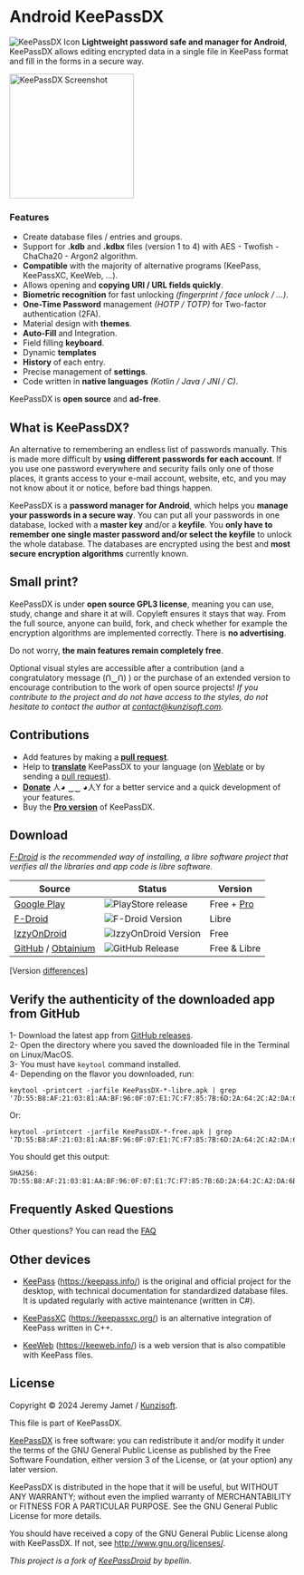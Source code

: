 # Android KeePassDX

<img alt="KeePassDX Icon" src="https://raw.githubusercontent.com/Kunzisoft/KeePassDX/master/art/icon.png"> **Lightweight password safe and manager for Android**, KeePassDX allows editing encrypted data in a single file in KeePass format and fill in the forms in a secure way.

<img alt="KeePassDX Screenshot" src="https://raw.githubusercontent.com/Kunzisoft/KeePassDX/master/art/screen.jpg" width="220">

### Features

 - Create database files / entries and groups.
 - Support for **.kdb** and **.kdbx** files (version 1 to 4) with AES - Twofish - ChaCha20 - Argon2 algorithm.
 - **Compatible** with the majority of alternative programs (KeePass, KeePassXC, KeeWeb, …).
 - Allows opening and **copying URI / URL fields quickly**.
 - **Biometric recognition** for fast unlocking *(fingerprint / face unlock / …)*.
 - **One-Time Password** management *(HOTP / TOTP)* for Two-factor authentication (2FA).
 - Material design with **themes**.
 - **Auto-Fill** and Integration.
 - Field filling **keyboard**.
 - Dynamic **templates** 
 - **History** of each entry.
 - Precise management of **settings**.
 - Code written in **native languages** *(Kotlin / Java / JNI / C)*.

KeePassDX is **open source** and **ad-free**.

## What is KeePassDX?

An alternative to remembering an endless list of passwords manually. This is made more difficult by **using different passwords for each account**. If you use one password everywhere and security fails only one of those places, it grants access to your e-mail account, website, etc, and you may not know about it or notice, before bad things happen.

KeePassDX is a **password manager for Android**, which helps you **manage your passwords in a secure way**. You can put all your passwords in one database, locked with a **master key** and/or a **keyfile**. You **only have to remember one single master password and/or select the keyfile** to unlock the whole database. The databases are encrypted using the best and **most secure encryption algorithms** currently known.

## Small print?

KeePassDX is under **open source GPL3 license**, meaning you can use, study, change and share it at will. Copyleft ensures it stays that way.
From the full source, anyone can build, fork, and check whether for example the encryption algorithms are implemented correctly.
There is **no advertising**.

Do not worry, **the main features remain completely free**.

Optional visual styles are accessible after a contribution (and a congratulatory message (Ո‿Ո) ) or the purchase of an extended version to encourage contribution to the work of open source projects!
*If you contribute to the project and do not have access to the styles, do not hesitate to contact the author at [contact@kunzisoft.com](contact@kunzisoft.com).*

## Contributions

* Add features by making a **[pull request](https://help.github.com/articles/about-pull-requests/)**.
* Help to **[translate](https://hosted.weblate.org/projects/keepass-dx/strings/)** KeePassDX to your language (on [Weblate](https://hosted.weblate.org/projects/keepass-dx/) or by sending a [pull request](https://help.github.com/articles/about-pull-requests/)).
* **[Donate](https://www.keepassdx.com/#donation)**  人◕ ‿‿ ◕人Y for a better service and a quick development of your features.
* Buy the **[Pro version](https://play.google.com/store/apps/details?id=com.kunzisoft.keepass.pro)** of KeePassDX.

## Download

*[F-Droid](https://f-droid.org/packages/com.kunzisoft.keepass.libre/) is the recommended way of installing, a libre software project that verifies all the libraries and app code is libre software.*

| Source | Status | Version |
|--------|--------|---------|
| [Google Play](https://play.google.com/store/apps/details?id=com.kunzisoft.keepass.free) | ![PlayStore release](https://img.shields.io/endpoint?color=green&logo=google-play&logoColor=green&url=https%3A%2F%2Fplay.cuzi.workers.dev%2Fplay%3Fi%3Dcom.kunzisoft.keepass.free%26gl%3DUS%26hl%3Den%26l%3DGoogle%2520Play%26m%3D%24version) | Free + [Pro](https://play.google.com/store/apps/details?id=com.kunzisoft.keepass.pro) |
| [F-Droid](https://f-droid.org/en/packages/com.kunzisoft.keepass.libre/) | ![F-Droid Version](https://img.shields.io/f-droid/v/com.kunzisoft.keepass.libre?logo=F-Droid) | Libre |
| [IzzyOnDroid](https://apt.izzysoft.de/fdroid/index/apk/com.kunzisoft.keepass.free) | ![IzzyOnDroid Version](https://img.shields.io/endpoint?url=https://apt.izzysoft.de/fdroid/api/v1/shield/com.kunzisoft.keepass.free&label=IzzyOnDroid) | Free |
| [GitHub](https://github.com/Kunzisoft/KeePassDX/releases) / [Obtainium](https://github.com/ImranR98/Obtainium) | ![GitHub Release](https://img.shields.io/github/v/release/Kunzisoft/KeePassDX?include_prereleases&logo=GitHub) | Free & Libre |

[Version [differences](https://github.com/Kunzisoft/KeePassDX/wiki/FAQ#why-a-libre-and-free-version)]

## Verify the authenticity of the downloaded app from GitHub
1- Download the latest app from [GitHub releases](https://github.com/Kunzisoft/KeePassDX/releases/latest). <br>
2- Open the directory where you saved the downloaded file in the Terminal on Linux/MacOS. <br>
3- You must have `keytool` command installed. <br>
4- Depending on the flavor you downloaded, run:
```
keytool -printcert -jarfile KeePassDX-*-libre.apk | grep '7D:55:B8:AF:21:03:81:AA:BF:96:0F:07:E1:7C:F7:85:7B:6D:2A:64:2C:A2:DA:6B:F0:BD:F1:B2:00:36:2F:04'
```
Or:
```
keytool -printcert -jarfile KeePassDX-*-free.apk | grep '7D:55:B8:AF:21:03:81:AA:BF:96:0F:07:E1:7C:F7:85:7B:6D:2A:64:2C:A2:DA:6B:F0:BD:F1:B2:00:36:2F:04'
```
You should get this output:
```
SHA256: 7D:55:B8:AF:21:03:81:AA:BF:96:0F:07:E1:7C:F7:85:7B:6D:2A:64:2C:A2:DA:6B:F0:BD:F1:B2:00:36:2F:04
```
## Frequently Asked Questions

Other questions? You can read the [FAQ](https://github.com/Kunzisoft/KeePassDX/wiki/FAQ) 
	
## Other devices

- [KeePass](https://keepass.info/) (https://keepass.info/) is the original and official project for the desktop, with technical documentation for standardized database files. It is updated regularly with active maintenance (written in C#).

- [KeePassXC](https://keepassxc.org/) (https://keepassxc.org/) is an alternative integration of KeePass written in C++.

- [KeeWeb](https://keeweb.info/) (https://keeweb.info/) is a web version that is also compatible with KeePass files.

## License

  Copyright © 2024 Jeremy Jamet / [Kunzisoft](https://www.kunzisoft.com).

  This file is part of KeePassDX.

  [KeePassDX](https://www.keepassdx.com) is free software: you can redistribute it and/or modify
  it under the terms of the GNU General Public License as published by
  the Free Software Foundation, either version 3 of the License, or
  (at your option) any later version.

  KeePassDX is distributed in the hope that it will be useful,
  but WITHOUT ANY WARRANTY; without even the implied warranty of
  MERCHANTABILITY or FITNESS FOR A PARTICULAR PURPOSE.  See the
  GNU General Public License for more details.

  You should have received a copy of the GNU General Public License
  along with KeePassDX.  If not, see <http://www.gnu.org/licenses/>.
  
  *This project is a fork of [KeePassDroid](https://github.com/bpellin/keepassdroid) by bpellin.*

